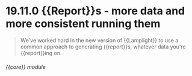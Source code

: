 # 19.11.0    {{Report}}s - more data and more consistent running them

> We've worked hard in the new version of {{Lamplight}} to use a common approach to generating {{report}}s, whatever data you're {{report}}ing on. 

 

###### {{core}} module

